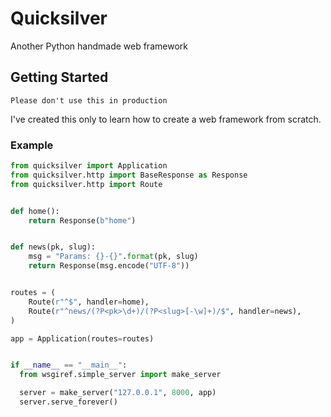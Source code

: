 # Quicksilver

Another Python handmade web framework

## Getting Started

```Please don't use this in production```

I've created this only to learn how to create a web framework from scratch.

### Example

```python
from quicksilver import Application
from quicksilver.http import BaseResponse as Response
from quicksilver.http import Route


def home():
    return Response(b"home")


def news(pk, slug):
    msg = "Params: {}-{}".format(pk, slug)
    return Response(msg.encode("UTF-8"))


routes = (
    Route(r"^$", handler=home),
    Route(r"^news/(?P<pk>\d+)/(?P<slug>[-\w]+)/$", handler=news),
)

app = Application(routes=routes)


if __name__ == "__main__":
  from wsgiref.simple_server import make_server

  server = make_server("127.0.0.1", 8000, app)
  server.serve_forever()
```
